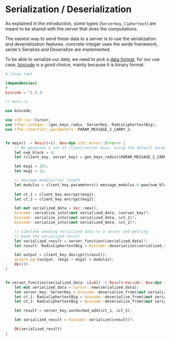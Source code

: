 # Serialization / Deserialization

As explained in the introduction, some types (`Serverkey`, `Ciphertext`) are meant to be shared
with the server that does the computations.

The easiest way to send these data to a server is to use the serialization and deserialization features.
concrete-integer uses the serde framework, serde's Serialize and Deserialize are implemented.

To be able to serialize our data, we need to pick a [data format], for our use case,
[bincode] is a good choice, mainly because it is binary format.


```toml
# Cargo.toml

[dependencies]
# ...
bincode = "1.3.3"
```


```rust
// main.rs

use bincode;

use std::io::Cursor;
use tfhe::integer::{gen_keys_radix, ServerKey, RadixCiphertextBig};
use tfhe::shortint::parameters::PARAM_MESSAGE_2_CARRY_2;


fn main() -> Result<(), Box<dyn std::error::Error>> {
    // We generate a set of client/server keys, using the default parameters:
    let num_block = 4;
    let (client_key, server_key) = gen_keys_radix(&PARAM_MESSAGE_2_CARRY_2, num_block);

    let msg1 = 201;
    let msg2 = 12;

    // message_modulus^vec_length
    let modulus = client_key.parameters().message_modulus.0.pow(num_block as u32) as u64;
    
    let ct_1 = client_key.encrypt(msg1);
    let ct_2 = client_key.encrypt(msg2);

    let mut serialized_data = Vec::new();
    bincode::serialize_into(&mut serialized_data, &server_key)?;
    bincode::serialize_into(&mut serialized_data, &ct_1)?;
    bincode::serialize_into(&mut serialized_data, &ct_2)?;

    // Simulate sending serialized data to a server and getting
    // back the serialized result
    let serialized_result = server_function(&serialized_data)?;
    let result: RadixCiphertextBig = bincode::deserialize(&serialized_result)?;

    let output = client_key.decrypt(&result);
    assert_eq!(output, (msg1 + msg2) % modulus);
    Ok(())
}


fn server_function(serialized_data: &[u8]) -> Result<Vec<u8>, Box<dyn std::error::Error>> {
    let mut serialized_data = Cursor::new(serialized_data);
    let server_key: ServerKey = bincode::deserialize_from(&mut serialized_data)?;
    let ct_1: RadixCiphertextBig = bincode::deserialize_from(&mut serialized_data)?;
    let ct_2: RadixCiphertextBig = bincode::deserialize_from(&mut serialized_data)?;

    let result = server_key.unchecked_add(&ct_1, &ct_2);

    let serialized_result = bincode::serialize(&result)?;

    Ok(serialized_result)
}
```

[serde]: https://crates.io/crates/serde
[data format]: https://serde.rs/#data-formats
[bincode]: https://crates.io/crates/bincode 
